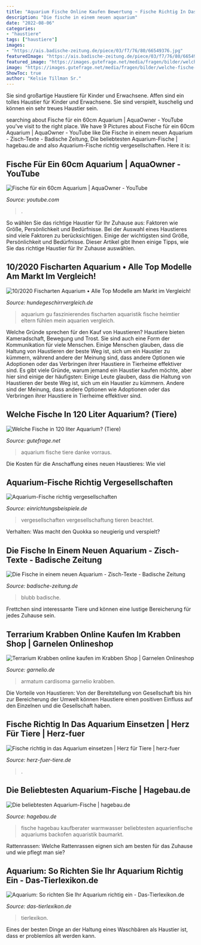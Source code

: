 ```yaml
---
title: "Aquarium Fische Online Kaufen Bewertung ~ Fische Richtig In Das Aquarium Einsetzen"
description: "Die fische in einem neuen aquarium"
date: "2022-08-06"
categories:
- "haustiere"
tags: ["haustiere"]
images:
- "https://ais.badische-zeitung.de/piece/03/f7/76/80/66549376.jpg"
featuredImage: "https://ais.badische-zeitung.de/piece/03/f7/76/80/66549376.jpg"
featured_image: "https://images.gutefrage.net/media/fragen/bilder/welche-fische-in-120-liter-aquarium/0_big.jpg?v=1601210611040"
image: "https://images.gutefrage.net/media/fragen/bilder/welche-fische-in-120-liter-aquarium/0_big.jpg?v=1601210611040"
ShowToc: true
author: "Kelsie Tillman Sr."
---
```



Sie sind großartige Haustiere für Kinder und Erwachsene.
Affen sind ein tolles Haustier für Kinder und Erwachsene. Sie sind verspielt, kuschelig und können ein sehr treues Haustier sein.

	

		
searching about Fische für ein 60cm Aquarium | AquaOwner - YouTube you've visit to the right place. We have 9 Pictures about Fische für ein 60cm Aquarium | AquaOwner - YouTube like Die Fische in einem neuen Aquarium - Zisch-Texte - Badische Zeitung, Die beliebtesten Aquarium-Fische | hagebau.de and also Aquarium-Fische richtig vergesellschaften. Here it is:
		
    
## Fische Für Ein 60cm Aquarium | AquaOwner - YouTube

<img loading=lazy src="https://i.ytimg.com/vi/XgPN0lXgsO0/maxresdefault.jpg" onerror="this.onerror=null;this.src='https://tse4.mm.bing.net/th?id=OIP.VGI2tae9ds22pZv-G8UYmwHaEK&amp;pid=15.1';" alt="Fische für ein 60cm Aquarium | AquaOwner - YouTube">

_Source: youtube.com_

>. 

	

So wählen Sie das richtige Haustier für Ihr Zuhause aus: Faktoren wie Größe, Persönlichkeit und Bedürfnisse.
Bei der Auswahl eines Haustieres sind viele Faktoren zu berücksichtigen. Einige der wichtigsten sind Größe, Persönlichkeit und Bedürfnisse. Dieser Artikel gibt Ihnen einige Tipps, wie Sie das richtige Haustier für Ihr Zuhause auswählen.

    
## 10/2020 Fischarten Aquarium • Alle Top Modelle Am Markt Im Vergleich!

<img loading=lazy src="https://m.media-amazon.com/images/I/51dYOMLwBQL.jpg" onerror="this.onerror=null;this.src='https://tse1.mm.bing.net/th?id=OIP.arOUFERv815CH9SCbzZUAgAAAA&amp;pid=15.1';" alt="10/2020 Fischarten Aquarium • Alle Top Modelle am Markt im Vergleich!">

_Source: hundegeschirrvergleich.de_

>aquarium gu faszinierendes fischarten aquaristik fische heimtier eltern fühlen mein aquarien vergleich. 

	

Welche Gründe sprechen für den Kauf von Haustieren?
Haustiere bieten Kameradschaft, Bewegung und Trost. Sie sind auch eine Form der Kommunikation für viele Menschen. Einige Menschen glauben, dass die Haltung von Haustieren der beste Weg ist, sich um ein Haustier zu kümmern, während andere der Meinung sind, dass andere Optionen wie Adoptionen oder das Verbringen ihrer Haustiere in Tierheime effektiver sind. Es gibt viele Gründe, warum jemand ein Haustier kaufen möchte, aber hier sind einige der häufigsten:
Einige Leute glauben, dass die Haltung von Haustieren der beste Weg ist, sich um ein Haustier zu kümmern. Andere sind der Meinung, dass andere Optionen wie Adoptionen oder das Verbringen ihrer Haustiere in Tierheime effektiver sind.

    
## Welche Fische In 120 Liter Aquarium? (Tiere)

<img loading=lazy src="https://images.gutefrage.net/media/fragen/bilder/welche-fische-in-120-liter-aquarium/0_big.jpg?v=1601210611040" onerror="this.onerror=null;this.src='https://tse4.mm.bing.net/th?id=OIP.Ph926beidrtYCWjDzsYoQQHaFj&amp;pid=15.1';" alt="Welche Fische in 120 liter Aquarium? (Tiere)">

_Source: gutefrage.net_

>aquarium fische tiere danke vorraus. 

	

Die Kosten für die Anschaffung eines neuen Haustieres: Wie viel

    
## Aquarium-Fische Richtig Vergesellschaften

<img loading=lazy src="https://www.einrichtungsbeispiele.de/16to9/w780/images_4259/fire-fisch-nicht-mehr-im-aquarium__1facdcbae84aca247a0d6c1da57ea2d4.jpg" onerror="this.onerror=null;this.src='https://tse2.mm.bing.net/th?id=OIP.2kacY21zRK7iMrjwLiajhwHaEK&amp;pid=15.1';" alt="Aquarium-Fische richtig vergesellschaften">

_Source: einrichtungsbeispiele.de_

>vergesellschaften vergesellschaftung tieren beachtet. 

	

Verhalten: Was macht den Quokka so neugierig und verspielt?

    
## Die Fische In Einem Neuen Aquarium - Zisch-Texte - Badische Zeitung

<img loading=lazy src="https://ais.badische-zeitung.de/piece/03/f7/76/80/66549376.jpg" onerror="this.onerror=null;this.src='https://tse2.mm.bing.net/th?id=OIP.35DbtgPCMBGVfRp3gFvhjQHaFj&amp;pid=15.1';" alt="Die Fische in einem neuen Aquarium - Zisch-Texte - Badische Zeitung">

_Source: badische-zeitung.de_

>blubb badische. 

	

Frettchen sind interessante Tiere und können eine lustige Bereicherung für jedes Zuhause sein.

    
## Terrarium Krabben Online Kaufen Im Krabben Shop | Garnelen Onlineshop

<img loading=lazy src="https://www.garnelio.de/media/image/0a/b7/d5/Kategorie-Terrariumkrabben.jpg" onerror="this.onerror=null;this.src='https://tse4.mm.bing.net/th?id=OIP.AR1vWFNAnSfpxzc21m5viAHaF7&amp;pid=15.1';" alt="Terrarium Krabben online kaufen im Krabben Shop | Garnelen Onlineshop">

_Source: garnelio.de_

>armatum cardisoma garnelio krabben. 

	

Die Vorteile von Haustieren: Von der Bereitstellung von Gesellschaft bis hin zur Bereicherung der Umwelt können Haustiere einen positiven Einfluss auf den Einzelnen und die Gesellschaft haben.

    
## Fische Richtig In Das Aquarium Einsetzen | Herz Für Tiere | Herz-fuer

<img loading=lazy src="https://images.herz-fuer-tiere.de/images/_aliases/1000w/7/3/6/4/14637-1-de-DE/Fische-Aquarium.jpg" onerror="this.onerror=null;this.src='https://tse3.mm.bing.net/th?id=OIP.UeH0BnYHQNRstE344bAK_gHaE8&amp;pid=15.1';" alt="Fische richtig in das Aquarium einsetzen | Herz für Tiere | herz-fuer">

_Source: herz-fuer-tiere.de_

>. 

	



    
## Die Beliebtesten Aquarium-Fische | Hagebau.de

<img loading=lazy src="https://www.hagebau.de/6eeef1211619f063814d9587c968c54e/assets/binaryImages/13_hagebau web/11272_Aquarium-Beleuchtung-desktop-469717527.jpg" onerror="this.onerror=null;this.src='https://tse4.mm.bing.net/th?id=OIP.bu7xIRYZ8GOBTZWHyWjFTgHaDA&amp;pid=15.1';" alt="Die beliebtesten Aquarium-Fische | hagebau.de">

_Source: hagebau.de_

>fische hagebau kaufberater warmwasser beliebtesten aquarienfische aquariums backofen aquaristik baumarkt. 

	

Rattenrassen: Welche Rattenrassen eignen sich am besten für das Zuhause und wie pflegt man sie?

    
## Aquarium: So Richten Sie Ihr Aquarium Richtig Ein - Das-Tierlexikon.de

<img loading=lazy src="https://www.das-tierlexikon.de/wp-content/uploads/2018/08/aquarium-mit-vielen-fischen.jpeg" onerror="this.onerror=null;this.src='https://tse2.mm.bing.net/th?id=OIP.bYeucp0VEfLCew5WA6KXeQHaEa&amp;pid=15.1';" alt="Aquarium: So richten Sie Ihr Aquarium richtig ein - Das-Tierlexikon.de">

_Source: das-tierlexikon.de_

>tierlexikon. 

	

Eines der besten Dinge an der Haltung eines Waschbären als Haustier ist, dass er problemlos alt werden kann.

